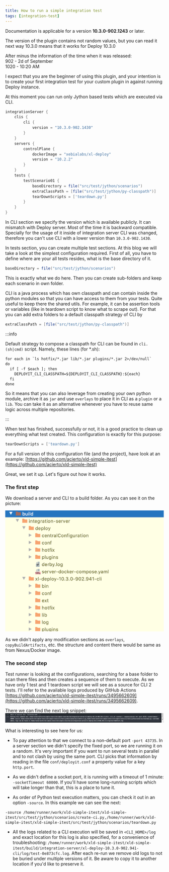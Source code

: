 ```yaml
---
title: How to run a simple integration test
tags: [integration-test]
---
```


Documentation is applicable for a version **10.3.0-902.1243** or later.

The version of the plugin contains not random values, but you can read it next way
10.3.0 means that it works for Deploy 10.3.0

After minus the information of the time when it was released: <br/>
902 - 2d of September <br/>
1020 - 10:20 AM <br/>

I expect that you are the beginner of using this plugin, and your intention is to create your first integration test
for your custom plugin in against running Deploy instance. 

At this moment you can run only Jython based tests which are executed via CLI.

```groovy
integrationServer {
    clis {
        cli {
            version = "10.3.0-902.1430"
        }
    }
    servers {
        controlPlane {
            dockerImage = "xebialabs/xl-deploy"
            version = "10.2.2"
        }
    }
    tests {
        testScenario01 {
            baseDirectory = file("src/test/jython/scenarios")
            extraClassPath = [file("src/test/jython/py-classpath")]
            tearDownScripts = ['teardown.py']
        }
    }
}
```

In CLI section we specify the version which is available publicly. It can mismatch with Deploy server. 
Most of the time it is backward compatible. Specially for the usage of it inside of integration server CLI was changed,
therefore you can't use CLI with a lower version than `10.3.0-902.1430`. 

In tests section, you can create multiple test sections. At this blog we will take a look at the simplest configuration required.
First of all, you have to define where are your all tests resides, what is the base directory of it.

```groovy
baseDirectory = file("src/test/jython/scenarios")
```
This is exactly what we do here. Then you can create sub-folders and keep each scenario in own folder.

CLI is a java process which has own classpath and can contain inside the python modules so that you can have access to them from your tests.
Quite useful to keep there the shared utils. For example, it can be assertion tools or variables (like in teardown script to know what to scrape out).
For that you can add extra folders to a default classpath strategy of CLI by

```groovy
extraClassPath = [file("src/test/jython/py-classpath")]
```

:::info

Default strategy to compose a classpath for CLI can be found in `cli.(sh|cmd)` script. Namely, these lines (for *.sh):

```shell script
for each in `ls hotfix/*.jar lib/*.jar plugins/*.jar 2>/dev/null`
do
  if [ -f $each ]; then
    DEPLOYIT_CLI_CLASSPATH=${DEPLOYIT_CLI_CLASSPATH}:${each}
  fi
done
``` 

So it means that you can also leverage from creating your own python module, archive it as `jar` and use `overlays` to 
place it in CLI as a `plugin` or a `lib`. You can take it as an alternative whenever you have to reuse same logic across
multiple repositories. 

:::

When test has finished, successfully or not, it is a good practice to clean up everything what test created. 
This configuration is exactly for this purpose:

```groovy
tearDownScripts = ['teardown.py']
``` 

For a full version of this configuration file (and the project), have look at an example:
 [https://github.com/acierto/xld-simple-itest](https://github.com/acierto/xld-simple-itest)
 
Great, we set it up. Let's figure out how it works.

### The first step

We download a server and CLI to a build folder. As you can see it on the picture: 

![cli-and-server](./pics/run-integration-test/downloading-server-and-cli.png)

As we didn't apply any modification sections as `overlays`, `copyBuildArtifacts`, etc. the structure and content there 
would be same as from Nexus/Docker image.

### The second step

Test runner is looking at the configurations, searching for a base folder to scan there files and then creates a sequence of them to execute.
As we have only 1 test and 1 teardown script we will see as a source for CLI 2 tests. I'll refer to the available logs produced
by GitHub Actions [https://github.com/acierto/xld-simple-itest/runs/3495662609](https://github.com/acierto/xld-simple-itest/runs/3495662609).

There we can find the next log snippet: ![Log snippet](./pics/run-integration-test/gradle-logs-related-to-running-cli.png)
  
What is interesting to see here for us: <br/>

* To pay attention to that we connect to a non-default port `-port 43735`. In a server section we didn't specify
the fixed port, so we are running it on a random. It's very important if you want to run several tests in parallel and to not clash
by using the same port. CLI picks that information by reading in the file `conf/deployit.conf` a property value for a key `http.port`.

* As we didn't define a socket port, it is running with a timeout of 1 minute: `-socketTimeout 60000`. If you'll have some long-running scripts which 
will take longer than that, this is a place to tune it. 

* As order of Python test execution matters, you can check it out in an option `-source`. In this example we can see the next:
```shell script
-source /home/runner/work/xld-simple-itest/xld-simple-itest/src/test/jython/scenarios/create-ci.py,/home/runner/work/xld-simple-itest/xld-simple-itest/src/test/jython/scenarios/teardown.py
```

* All the logs related to a CLI execution will be saved in `<CLI_HOME>/log` and exact location for this log is also specified, for a convenience of troubleshooting:
 `/home/runner/work/xld-simple-itest/xld-simple-itest/build/integration-server/xl-deploy-10.3.0-902.941-cli/log/test-0e873cfc.log`.
 After each re-run we remove old logs to not be buried under multiple versions of it. Be aware to copy it to another location if you'd like to preserve it.
